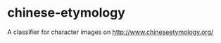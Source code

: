 chinese-etymology
=================

A classifier for character images on http://www.chineseetymology.org/

